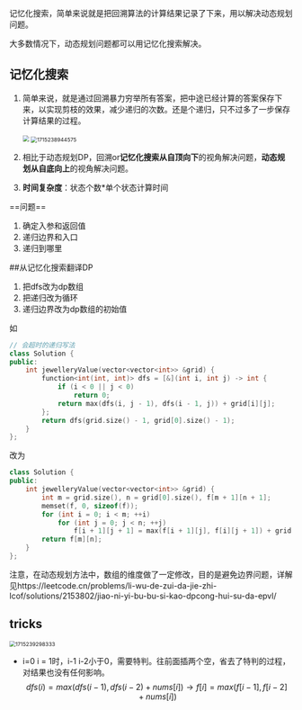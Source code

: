 记忆化搜索，简单来说就是把回溯算法的计算结果记录了下来，用以解决动态规划问题。

大多数情况下，动态规划问题都可以用记忆化搜索解决。

## 记忆化搜索

1. 简单来说，就是通过回溯暴力穷举所有答案，把中途已经计算的答案保存下来，以实现剪枝的效果，减少递归的次数。还是个递归，只不过多了一步保存计算结果的过程。

   <img src="E:\master2\coding_notes\DSA\algorithm-dp-memoization.assets\1715238910154.png" alt=" " style="zoom:67%;" />

   <img src="E:\master2\coding_notes\DSA\algorithm-dp-memoization.assets\1715238944575.png" alt="1715238944575" style="zoom:67%;" />

2. 相比于动态规划DP，回溯or**记忆化搜索从自顶向下**的视角解决问题，**动态规划从自底向上**的视角解决问题。

3. **时间复杂度**：状态个数*单个状态计算时间

==问题==

1. 确定入参和返回值
2. 递归边界和入口
3. 递归到哪里

##从记忆化搜索翻译DP

1. 把dfs改为dp数组
2. 把递归改为循环
3. 递归边界改为dp数组的初始值

如

```C++
// 会超时的递归写法
class Solution {
public:
    int jewelleryValue(vector<vector<int>> &grid) {
        function<int(int, int)> dfs = [&](int i, int j) -> int {
            if (i < 0 || j < 0)
                return 0;
            return max(dfs(i, j - 1), dfs(i - 1, j)) + grid[i][j];
        };
        return dfs(grid.size() - 1, grid[0].size() - 1);
    }
};

```

改为

```C++
class Solution {
public:
    int jewelleryValue(vector<vector<int>> &grid) {
        int m = grid.size(), n = grid[0].size(), f[m + 1][n + 1];
        memset(f, 0, sizeof(f));
        for (int i = 0; i < m; ++i)
            for (int j = 0; j < n; ++j)
                f[i + 1][j + 1] = max(f[i + 1][j], f[i][j + 1]) + grid[i][j];
        return f[m][n];
    }
};
```

注意，在动态规划方法中，数组的维度做了一定修改，目的是避免边界问题，详解见https://leetcode.cn/problems/li-wu-de-zui-da-jie-zhi-lcof/solutions/2153802/jiao-ni-yi-bu-bu-si-kao-dpcong-hui-su-da-epvl/



## tricks

<img src="E:\master2\coding_notes\DSA\algorithm-dp-memoization.assets\1715239298333.png" alt="1715239298333" style="zoom:67%;" />

- i=0  i = 1时，i-1  i-2小于0，需要特判。往前面插两个空，省去了特判的过程，对结果也没有任何影响。
  $$
  dfs(i)=max(dfs(i-1),dfs(i-2)+nums[i])\rightarrow f[i]=max(f[i-1],f[i-2]+nums[i])
  $$
  































